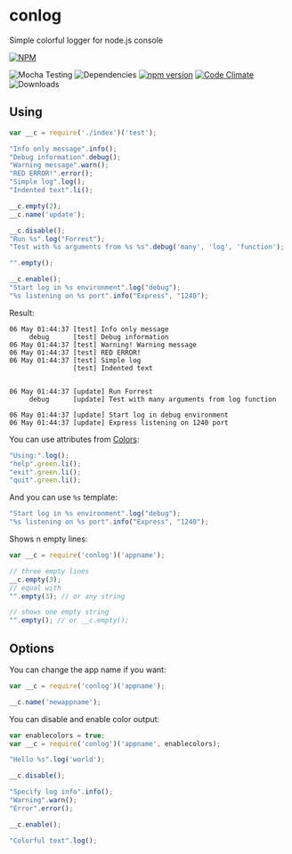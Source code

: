 # conlog
Simple colorful logger for node.js console

  [![NPM](https://nodei.co/npm/conlog.png?downloads=true&downloadRank=true&stars=true)](https://nodei.co/npm/conlog/)
  
  ![Mocha Testing](https://img.shields.io/badge/build-passing-brightgreen.svg)
  ![Dependencies](https://david-dm.org/lestad/conlog.svg)
  [![npm version](https://badge.fury.io/js/conlog.svg)](http://badge.fury.io/js/conlog)
  [![Code Climate](https://codeclimate.com/github/LestaD/conlog/badges/gpa.svg)](https://codeclimate.com/github/LestaD/conlog)
  ![Downloads](https://img.shields.io/github/downloads/lestad/conlog/latest/total.svg)
  
## Using

```javascript
var __c = require('./index')('test');

"Info only message".info();
"Debug information".debug();
"Warning message".warn();
"RED ERROR!".error();
"Simple log".log();
"Indented text".li();

__c.empty(2);
__c.name('update');

__c.disable();
"Run %s".log("Forrest");
"Test with %s arguments from %s %s".debug('many', 'log', 'function');

"".empty();

__c.enable();
"Start log in %s environment".log("debug");
"%s listening on %s port".info("Express", "1240");


```

Result:
```
06 May 01:44:37 [test] Info only message
     debug      [test] Debug information
06 May 01:44:37 [test] Warning! Warning message
06 May 01:44:37 [test] RED ERROR!
06 May 01:44:37 [test] Simple log
                [test] Indented text


06 May 01:44:37 [update] Run Forrest
     debug      [update] Test with many arguments from log function

06 May 01:44:37 [update] Start log in debug environment
06 May 01:44:37 [update] Express listening on 1240 port
```

You can use attributes from [Colors](https://www.npmjs.com/package/colors):
```javascript
"Using:".log();
"help".green.li();
"exit".green.li();
"quit".green.li();
```

And you can use `%s` template:
```javascript
"Start log in %s environment".log("debug");
"%s listening on %s port".info("Express", "1240");
```

Shows n empty lines:
```javascript
var __c = require('conlog')('appname');

// three empty lines
__c.empty(3);
// equal with
"".empty(3); // or any string

// shows one empty string
"".empty(); // or __c.empty();

```

## Options

You can change the app name if you want:
```javascript
var __c = require('conlog')('appname');

__c.name('newappname');
```

You can disable and enable color output:
```javascript
var enablecolors = true;
var __c = require('conlog')('appname', enablecolors);

"Hello %s".log('world');

__c.disable();

"Specify log info".info();
"Warning".warn();
"Error".error();

__c.enable();

"Colorful text".log();
```


